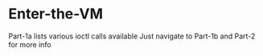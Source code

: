 # Enter-the-VM
Part-1a lists various ioctl calls available
Just navigate to Part-1b and Part-2 for more info 
